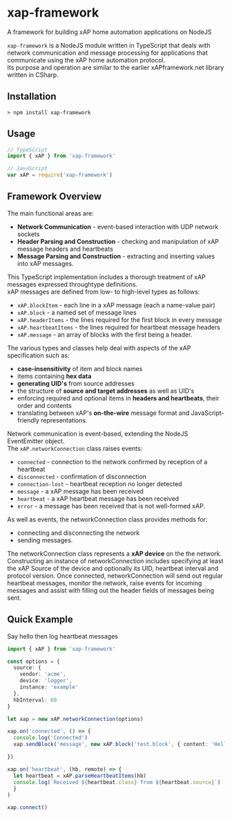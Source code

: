 # xap-framework
A framework for building xAP home automation applications on NodeJS

`xap-framework` is a NodeJS module written in TypeScript that deals with network communication
and message processing for applications that communicate using the xAP home automation protocol.  
Its purpose and operation are similar to the earlier xAPframework.net library written in CSharp.

## Installation
```shell
> npm install xap-framework
```

## Usage

```typescript
// TypeScript
import { xAP } from 'xap-framework'
```
```javascript
// JavaScript
var xAP = require('xap-framework')
```

## Framework Overview
The main functional areas are:
* **Network Communication** - event-based interaction with UDP network sockets
* **Header Parsing and Construction** - checking and manipulation of xAP message headers and heartbeats
* **Message Parsing and Construction** - extracting and inserting values into xAP messages.

This TypeScript implementation includes a thorough treatment of xAP messages expressed throughtype definitions.  
xAP messages are defined from low- to high-level types as follows:
* `xAP.blockItem` - each line in a xAP message (each a name-value pair)
* `xAP.block` - a named set of message lines
* `xAP.headerItems` - the lines required for the first block in every message
* `xAP.heartbeatItems` - the lines required for heartbeat message headers
* `xAP.message` - an array of blocks with the first being a header.

The various types and classes help deal with aspects of the xAP specification such as:
* **case-insensitivity** of item and block names
* items containing **hex data**
* **generating UID's** from source addresses
* the structure of **source and target addresses** as well as UID's
* enforcing required and optional items in **headers and heartbeats**, their order and contents
* translating between xAP's **on-the-wire** message format and JavaScript-friendly representations.


Network communication is event-based, extending the NodeJS EventEmitter object.  
The `xAP.networkConnection` class raises events:
* `connected` - connection to the network confirmed by reception of a heartbeat
* `disconnected` - confirmation of disconnection
* `connection-lost` - heartbeat reception no longer detected
* `message` - a xAP message has been received
* `heartbeat` - a xAP heartbeat message has been received
* `error` - a message has been received that is not well-formed xAP.

As well as events, the networkConnection class provides methods for:
* connecting and disconnecting the network
* sending messages.

The networkConnection class represents a **xAP device** on the the network.
Constructing an instance of networkConnection includes specifying at least the xAP Source of the device
and optionally its UID, heartbeat interval and protocol version.
Once connected, networkConnection will send out regular heartbeat messages,
monitor the network, raise events for incoming messages
and assist with filling out the header fields of messages being sent.

## Quick Example
Say hello then log heartbeat messages

```typescript
import { xAP } from 'xap-framework'

const options = {
  source: {
    vendor: 'acme',
    device: 'logger',
    instance: 'example'
  },
  hbInterval: 60
}

let xap = new xAP.networkConnection(options)

xap.on('connected', () => {
  console.log('Connected')
  xap.sendBlock('message', new xAP.block('test.block', { content: 'Hello World!' } ))

})

xap.on('heartbeat', (hb, remote) => {
  let heartbeat = xAP.parseHeartbeatItems(hb)
  console.log(`Received ${heartbeat.class} from ${heartbeat.source}`)
  }
)

xap.connect()
```
